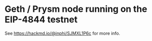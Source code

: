 # Geth / Prysm node running on the EIP-4844 testnet

See https://hackmd.io/@inphi/SJMXL1P6c for more info.
